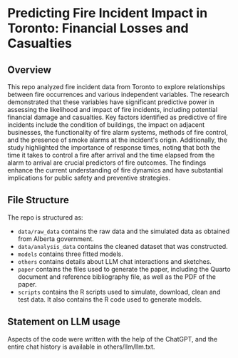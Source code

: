 # Predicting Fire Incident Impact in Toronto: Financial Losses and Casualties

## Overview

This repo analyzed fire incident data from Toronto to explore relationships between fire occurrences and various independent variables. The research demonstrated that these variables have significant predictive power in assessing the likelihood and impact of fire incidents, including potential financial damage and casualties. Key factors identified as predictive of fire incidents include the condition of buildings, the impact on adjacent businesses, the functionality of fire alarm systems, methods of fire control, and the presence of smoke alarms at the incident's origin. Additionally, the study highlighted the importance of response times, noting that both the time it takes to control a fire after arrival and the time elapsed from the alarm to arrival are crucial predictors of fire outcomes. The findings enhance the current understanding of fire dynamics and have substantial implications for public safety and preventive strategies. 


## File Structure

The repo is structured as:

-   `data/raw_data` contains the raw data and the simulated data as obtained from Alberta government.
-   `data/analysis_data` contains the cleaned dataset that was constructed.
-   `models` contains three fitted models. 
-   `others` contains details about LLM chat interactions and sketches.
-   `paper` contains the files used to generate the paper, including the Quarto document and reference bibliography file, as well as the PDF of the paper.
-   `scripts` contains the R scripts used to simulate, download, clean and test data. It also contains the R code used to generate models.


## Statement on LLM usage

Aspects of the code were written with the help of the ChatGPT, and the entire chat history is available in others/llm/llm.txt. 